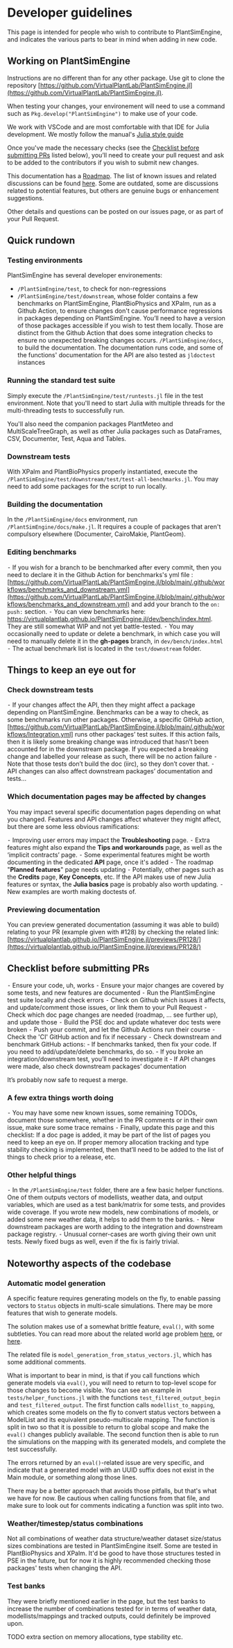 # Developer guidelines

This page is intended for people who wish to contribute to PlantSimEngine, and indicates the various parts to bear in mind when adding in new code.

## Working on PlantSimEngine

Instructions are no different than for any other package. Use git to clone the repository [https://github.com/VirtualPlantLab/PlantSimEngine.jl](https://github.com/VirtualPlantLab/PlantSimEngine.jl).

When testing your changes, your environement will need to use a command such as `Pkg.develop("PlantSimEngine")` to make use of your code.

We work with VSCode and are most comfortable with that IDE for Julia development. We mostly follow the manual's [Julia style guide](https://docs.julialang.org/en/v1/manual/style-guide/)

Once you've made the necessary checks (see the [Checklist before submitting PRs](@ref) listed below), you’ll need to create your pull request and ask to be added to the contributors if you wish to submit new changes.

This documentation has a [Roadmap](@ref). The list of known issues and related discussions can be found [here](https://github.com/VirtualPlantLab/PlantSimEngine.jl/issues). Some are outdated, some are discussions related to potential features, but others are genuine bugs or enhancement suggestions.

Other details and questions can be posted on our issues page, or as part of your Pull Request.

## Quick rundown

### Testing environments

PlantSimEngine has several developer environements:

- `/PlantSimEngine/test`, to check for non-regressions
- `/PlantSimEngine/test/downstream`, whose folder contains a few benchmarks on PlantSimEngine, PlantBioPhysics and XPalm, run as a Github Action, to ensure changes don't cause performance regressions in packages depending on PlantSimEngine. You’ll need to have a version of those packages accessible if you wish to test them locally. Those are distinct from the Github Action that does some integration checks to ensure no unexpected breaking changes occurs.
 `/PlantSimEngine/docs`, to build the documentation. The documentation runs code, and some of the functions' documentation for the API are also tested as `jldoctest` instances

### Running the standard test suite

Simply execute the `/PlantSimEngine/test/runtests.jl` file in the test environment. Note that you'll need to start Julia with multiple threads for the multi-threading tests to successfully run.

You'll also need the companion packages PlantMeteo and MultiScaleTreeGraph, as well as other Julia packages such as DataFrames, CSV, Documenter, Test, Aqua and Tables.

### Downstream tests

With XPalm and PlantBioPhysics properly instantiated, execute the `/PlantSimEngine/test/downstream/test/test-all-benchmarks.jl`. You may need to add some packages for the script to run locally.

### Building the documentation

In the `/PlantSimEngine/docs` environment, run `/PlantSimEngine/docs/make.jl`. It requires a couple of packages that aren't compulsory elsewhere (Documenter, CairoMakie, PlantGeom).

### Editing benchmarks

⁃ If you wish for a branch to be benchmarked after every commit, then you need to declare it in the Github Action for benchmarks's yml file : [https://github.com/VirtualPlantLab/PlantSimEngine.jl/blob/main/.github/workflows/benchmarks_and_downstream.yml](https://github.com/VirtualPlantLab/PlantSimEngine.jl/blob/main/.github/workflows/benchmarks_and_downstream.yml) and add your branch to the `on: push:` section.
⁃ You can view benchmarks here: <https://virtualplantlab.github.io/PlantSimEngine.jl/dev/bench/index.html>. They are still somewhat WIP and not yet battle-tested.
⁃ You may occasionally need to update or delete a benchmark, in which case you will need to manually delete it in the **gh-pages** branch, in `dev/bench/index.html`
⁃ The actual benchmark list is located in the `test/downstream` folder.

## Things to keep an eye out for

### Check downstream tests

⁃ If your changes affect the API, then they might affect a package depending on PlantSimEngine. Benchmarks can be a way to check, as some benchmarks run other packages. Otherwise, a specific GitHub action, [https://github.com/VirtualPlantLab/PlantSimEngine.jl/blob/main/.github/workflows/Integration.yml] runs other packages’ test suites. If this action fails, then it is likely some breaking change was introduced that hasn’t been accounted for in the downstream package. If you expected a breaking change and labelled your release as such, there will be no action failure
⁃ Note that those tests don’t build the doc (iirc), so they don’t cover that.
⁃ API changes can also affect downstream packages’ documentation and tests...

### Which documentation pages may be affected by changes

You may impact several specific documentation pages depending on what you changed. Features and API changes affect whatever they might affect, but there are some less obvious ramifications:

⁃ Improving user errors may impact the **Troubleshooting** page.
⁃ Extra features might also expand the **Tips and workarounds** page, as well as the ‘implicit contracts’ page.
⁃ Some experimental features might be worth documenting in the dedicated **API** page, once it's added
⁃ The roadmap "**Planned features**" page needs updating
⁃ Potentially, other pages such as the **Credits** page, **Key Concepts**, etc. If the API makes use of new Julia features or syntax, the **Julia basics** page is probably also worth updating.
⁃ New examples are worth making doctests of.

### Previewing documentation

You can preview generated documentation (assuming it was able to build) relating to your PR (example given with #128) by checking the related link: [https://virtualplantlab.github.io/PlantSimEngine.jl/previews/PR128/](https://virtualplantlab.github.io/PlantSimEngine.jl/previews/PR128/)

## Checklist before submitting PRs

⁃ Ensure your code, uh, works
⁃ Ensure your major changes are covered by some tests, and new features are documented
⁃ Run the PlantSimEngine test suite locally and check errors
⁃ Check on Github which issues it affects, and update/comment those issues, or link them to your Pull Request
⁃ Check which doc page changes are needed (roadmap, … see further up), and update those
⁃ Build the PSE doc and update whatever doc tests were broken
⁃ Push your commit, and let the Github Actions run their course
⁃ Check the 'CI' GitHub action and fix if necessary
⁃ Check downstream and benchmark GitHub actions:
    - If benchmarks tanked, then fix your code. If you need to add/update/delete benchmarks, do so.
    - If you broke an integration/downstream test, you’ll need to investigate it
    - If API changes were made, also check downstream packages’ documentation

It’s probably now safe to request a merge.

### A few extra things worth doing

⁃ You may have some new known issues, some remaining TODOs, document those somewhere, whether in the PR comments or in their own issue, make sure some trace remains
⁃ Finally, update this page and this checklist: If a doc page is added, it may be part of the list of pages you need to keep an eye on. If proper memory allocation tracking and type stability checking is implemented, then that’ll need to be added to the list of things to check prior to a release, etc.

### Other helpful things

⁃ In the `/PlantSimEngine/test` folder, there are a few basic helper functions. One of them outputs vectors of modellists, weather data, and output variables, which are used as a test bank/matrix for some tests, and provides wide coverage. If you wrote new models, new combinations of models, or added some new weather data, it helps to add them to the banks.
⁃ New downstream packages are worth adding to the integration and downstream package registry.
⁃ Unusual corner-cases are worth giving their own unit tests. Newly fixed bugs as well, even if the fix is fairly trivial.

## Noteworthy aspects of the codebase

### Automatic model generation

A specific feature requires generating models on the fly, to enable passing vectors to `Status` objects in multi-scale simulations. There may be more features that wish to generate models.

The solution makes use of a somewhat brittle feature, `eval()`, with some subtleties. You can read more about the related world age problem [here](https://arxiv.org/abs/2010.07516), or [here](https://discourse.julialang.org/t/world-age-problem-explanation/9714/15).

The related file is `model_generation_from_status_vectors.jl`, which has some additional comments.

What is important to bear in mind, is that if you call functions which generate models via `eval()`, you will need to return to top-level scope for those changes to become visible. You can see an example in `tests/helper_functions.jl` with the functions `test_filtered_output_begin` and `test_filtered_output`. The first function calls `modellist_to_mapping`, which creates some models on the fly to convert status vectors between a ModelList and its equivalent pseudo-multiscale mapping. The function is split in two so that it is possible to return to global scope and make the `eval()` changes publicly available. The second function then is able to run the simulations on the mapping with its generated models, and complete the test successfully.

The errors returned by an `eval()`-related issue are very specific, and indicate that a generated model with an UUID suffix does not exist in the Main module, or something along those lines.

There may be a better approach that avoids those pitfalls, but that's what we have for now. Be cautious when calling functions from that file, and make sure to look out for comments indicating a function was split into two.

### Weather/timestep/status combinations

Not all combinations of weather data structure/weather dataset size/status sizes combinations are tested in PlantSimEngine itself. Some are tested in PlantBioPhysics and XPalm. It'd be good to have those structures tested in PSE in the future, but for now it is highly recommended checking those packages' tests when changing the API.

### Test banks

They were briefly mentioned earlier in the page, but the test banks to increase the number of combinations tested for in terms of weather data, modellists/mappings and tracked outputs, could definitely be improved upon.

TODO extra section on memory allocations, type stability etc.
